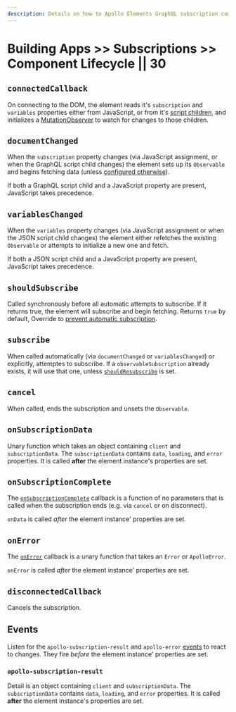 ```yaml
---
description: Details on how to Apollo Elements GraphQL subscription components work.
---
```


# Building Apps >> Subscriptions >> Component Lifecycle || 30

## `connectedCallback`
On connecting to the DOM, the element reads it's `subscription` and `variables` properties either from JavaScript, or from it's [script children](/guides/cool-tricks/inline-graphql-scripts/), and initializes a [MutationObserver](https://developer.mozilla.org/en-US/docs/Web/API/MutationObserver) to watch for changes to those children.

## `documentChanged`
When the `subscription` property changes (via JavaScript assignment, or when the GraphQL script child changes) the element sets up its `Observable` and begins fetching data (unless [configured otherwise](../../queries/#preventing-automatic-subscription)).

If both a GraphQL script child and a JavaScript property are present, JavaScript takes precedence.

## `variablesChanged`
When the `variables` property changes (via JavaScript assignment or when the JSON script child changes) the element either refetches the existing `Observable` or attempts to initialize a new one and fetch.

If both a JSON script child and a JavaScript property are present, JavaScript takes precedence.

## `shouldSubscribe`
Called synchronously before all automatic attempts to subscribe. If it returns true, the element will subscribe and begin fetching. Returns `true` by default, Override to [prevent automatic subscription](/guides/building-apps/queries/#preventing-automatic-subscription).

## `subscribe`
When called automatically (via `documentChanged` or `variablesChanged`) or explicitly, attemptes to subscribe. If a `observableSubscription` already exists, it will use that one, unless [`shouldResubscribe`](/api/interfaces/subscription/#shouldresubscribe) is set.

## `cancel`
When called, ends the subscription and unsets the `Observable`.

## `onSubscriptionData`
Unary function which takes an object containing `client` and `subscriptionData`. The `subscriptionData` contains `data`, `loading`, and `error` properties. It is called **after** the element instance's properties are set.

## `onSubscriptionComplete`
The [`onSubscriptionComplete`](/api/interfaces/subscription/#onsubscriptioncomplete) callback is a function of no parameters that is called when the subscription ends (e.g. via `cancel` or on disconnect).

`onData` is called *after* the element instance' properties are set.

## `onError`
The [`onError`](/api/interfaces/query/#onerror) callback is a unary function that takes an `Error` or `ApolloError`.

`onError` is called *after* the element instance' properties are set.

## `disconnectedCallback`
Cancels the subscription.

## Events
Listen for the `apollo-subscription-result` and `apollo-error` [events](/api/interfaces/query/#events) to react to changes. They fire *before* the element instance' properties are set.

### `apollo-subscription-result`
Detail is an object containing `client` and `subscriptionData`. The `subscriptionData` contains `data`, `loading`, and `error` properties. It is called **after** the element instance's properties are set.
